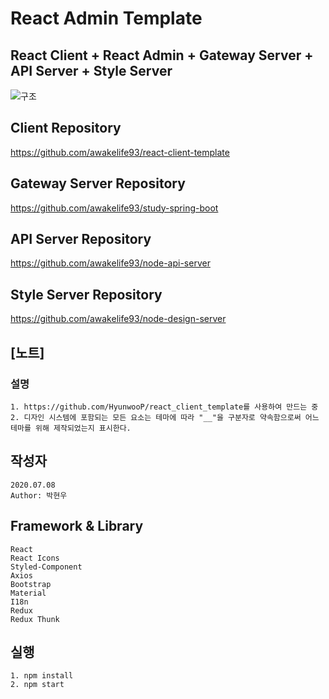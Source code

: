 # React Admin Template

## React Client + React Admin + Gateway Server + API Server + Style Server

![구조](https://user-images.githubusercontent.com/20429356/124894845-f89eef80-e016-11eb-9a37-0c037dbc0fe4.png)

## Client Repository

https://github.com/awakelife93/react-client-template

## Gateway Server Repository

https://github.com/awakelife93/study-spring-boot

## API Server Repository

https://github.com/awakelife93/node-api-server

## Style Server Repository

https://github.com/awakelife93/node-design-server

## [노트]

### 설명

```
1. https://github.com/HyunwooP/react_client_template를 사용하여 만드는 중
2. 디자인 시스템에 포함되는 모든 요소는 테마에 따라 "__"을 구분자로 약속함으로써 어느 테마를 위해 제작되었는지 표시한다.
```

## 작성자

```
2020.07.08
Author: 박현우
```

## Framework & Library

```
React
React Icons
Styled-Component
Axios
Bootstrap
Material
I18n
Redux
Redux Thunk
```

## 실행

```
1. npm install
2. npm start
```
